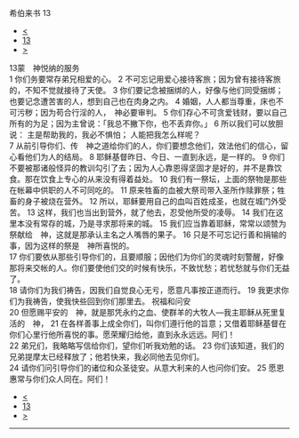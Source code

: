 ﻿





 希伯来书 13




* [<](bible/HEB12.md)
* [13](bible/HEB.md)
* [>](bible/JAS01.md)



 
13蒙　神悦纳的服务  
1 你们务要常存弟兄相爱的心。 
2 不可忘记用爱心接待客旅；因为曾有接待客旅的，不知不觉就接待了天使。 
3 你们要记念被捆绑的人，好像与他们同受捆绑；也要记念遭苦害的人，想到自己也在肉身之内。 
4 婚姻，人人都当尊重，床也不可污秽；因为苟合行淫的人，　神必要审判。 
5 你们存心不可贪爱钱财，要以自己所有的为足；因为主曾说：「我总不撇下你，也不丢弃你。」 
6 所以我们可以放胆说： 主是帮助我的，我必不惧怕； 人能把我怎么样呢？  
7 从前引导你们、传　神之道给你们的人，你们要想念他们，效法他们的信心，留心看他们为人的结局。 
8 耶稣基督昨日、今日、一直到永远，是一样的。 
9 你们不要被那诸般怪异的教训勾引了去；因为人心靠恩得坚固才是好的，并不是靠饮食。那在饮食上专心的从来没有得着益处。 
10 我们有一祭坛，上面的祭物是那些在帐幕中供职的人不可同吃的。 
11 原来牲畜的血被大祭司带入圣所作赎罪祭；牲畜的身子被烧在营外。 
12 所以，耶稣要用自己的血叫百姓成圣，也就在城门外受苦。 
13 这样，我们也当出到营外，就了他去，忍受他所受的凌辱。 
14 我们在这里本没有常存的城，乃是寻求那将来的城。 
15 我们应当靠着耶稣，常常以颂赞为祭献给　神，这就是那承认主名之人嘴唇的果子。 
16 只是不可忘记行善和捐输的事，因为这样的祭是　神所喜悦的。  
17 你们要依从那些引导你们的，且要顺服；因他们为你们的灵魂时刻警醒，好像那将来交帐的人。你们要使他们交的时候有快乐，不致忧愁；若忧愁就与你们无益了。  
18 请你们为我们祷告，因我们自觉良心无亏，愿意凡事按正道而行。 
19 我更求你们为我祷告，使我快些回到你们那里去。 祝福和问安  
20 但愿赐平安的　神，就是那凭永约之血、使群羊的大牧人—我主耶稣从死里复活的　神， 
21 在各样善事上成全你们，叫你们遵行他的旨意；又借着耶稣基督在你们心里行他所喜悦的事。愿荣耀归给他，直到永永远远。阿们！  
22 弟兄们，我略略写信给你们，望你们听我劝勉的话。 
23 你们该知道，我们的兄弟提摩太已经释放了；他若快来，我必同他去见你们。  
24 请你们问引导你们的诸位和众圣徒安。从意大利来的人也问你们安。 
25 愿恩惠常与你们众人同在。阿们！ 
* [<](bible/HEB12.md)
* [13](bible/HEB.md)
* [>](bible/JAS01.md)





---









